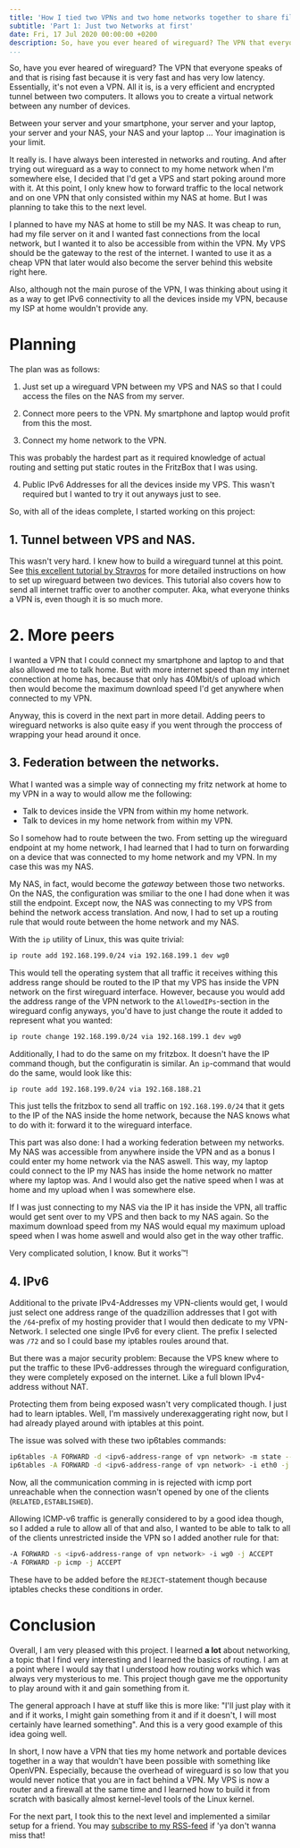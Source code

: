 ```yaml
---
title: 'How I tied two VPNs and two home networks together to share files.'
subtitle: 'Part 1: Just two Networks at first'
date: Fri, 17 Jul 2020 00:00:00 +0200
description: So, have you ever heared of wireguard? The VPN that everyone speaks of and that is rising fast because it is very fast and has very low latency. Essentially, it's not even a VPN. All it is, is a very efficient and encrypted tunnel between two computers. It allows you to create a virtual network between any number of devices.
...
```


So, have you ever heared of wireguard?
The VPN that everyone speaks of and that is rising fast because it is very fast and has very low latency.
Essentially, it's not even a VPN.
All it is, is a very efficient and encrypted tunnel between two computers.
It allows you to create a virtual network between any number of devices.

Between your server and your smartphone, your server and your laptop, your server and your NAS, your NAS and your laptop …
Your imagination is your limit.

It really is.
I have always been interested in networks and routing.
And after trying out wireguard as a way to connect to my home network when I'm somewhere else, I decided that I'd get a VPS and start poking around more with it.
At this point, I only knew how to forward traffic to the local network and on one VPN that only consisted within my NAS at home.
But I was planning to take this to the next level.

I planned to have my NAS at home to still be my NAS.
It was cheap to run, had my file server on it and I wanted fast connections from the local network, but I wanted it to also be accessible from within the VPN.
My VPS should be the gateway to the rest of the internet.
I wanted to use it as a cheap VPN that later would also become the server behind this website right here.

Also, although not the main purose of the VPN, I was thinking about using it as a way to get IPv6 connectivity to all the devices inside my VPN, because my ISP at home wouldn't provide any.

# Planning

The plan was as follows:

1. Just set up a wireguard VPN between my VPS and NAS so that I could access the files on the NAS from my server.

2. Connect more peers to the VPN.
My smartphone and laptop would profit from this the most.

3. Connect my home network to the VPN.

This was probably the hardest part as it required knowledge of actual routing and setting put static routes in the FritzBox that I was using.

4. Public IPv6 Addresses for all the devices inside my VPS.
This wasn't required but I wanted to try it out anyways just to see.

<!-- end of list -->

So, with all of the ideas complete, I started working on this project:

## 1. Tunnel between VPS and NAS.

This wasn't very hard.
I knew how to build a wireguard tunnel at this point.
See [this excellent tutorial by Stravros](https://www.stavros.io/posts/how-to-configure-wireguard/) for more detailed instructions on how to set up wireguard between two devices.
This tutorial also covers how to send all internet traffic over to another computer.
Aka, what everyone thinks a VPN is, even though it is so much more.

# 2. More peers

I wanted a VPN that I could connect my smartphone and laptop to and that also allowed me to talk home.
But with more internet speed than my internet connection at home has, because that only has 40Mbit/s of upload which then would become the maximum download speed I'd get anywhere when connected to my VPN.

Anyway, this is coverd in the next part in more detail.
Adding peers to wireguard networks is also quite easy if you went through the proccess of wrapping your head around it once.

## 3. Federation between the networks.

What I wanted was a simple way of connecting my fritz network at home to my VPN in a way to would allow me the following:

- Talk to devices inside the VPN from within my home network.
- Talk to devices in my home network from within my VPN.

<!-- end of list -->

So I somehow had to route between the two. 
From setting up the wireguard endpoint at my home network, I had learned that I had to turn on forwarding on a device that was connected to my home network and my VPN.
In my case this was my NAS.

My NAS, in fact, would become the *gateway* between those two networks.
On the NAS, the configuration was smiliar to the one I had done when it was still the endpoint.
Except now, the NAS was connecting to my VPS from behind the network access translation.
And now, I had to set up a routing rule that would route between the home network and my NAS.

With the `ip` utility of Linux, this was quite trivial:

```bash
ip route add 192.168.199.0/24 via 192.168.199.1 dev wg0
```
This would tell the operating system that all traffic it receives withing this address range should be routed to the IP that my VPS has inside the VPN network on the first wireguard interface.
However, because you would add the address range of the VPN network to the `AllowedIPs`-section in the wireguard config anyways, you'd have to just change the route it added to represent what you wanted:

```bash
ip route change 192.168.199.0/24 via 192.168.199.1 dev wg0
```

Additionally, I had to do the same on my fritzbox.
It doesn't have the IP command though, but the configuratin is similar.
An `ip`-command that would do the same, would look like this:

```bash
ip route add 192.168.199.0/24 via 192.168.188.21
```
This just tells the fritzbox to send all traffic on `192.168.199.0/24` that it gets to the IP of the NAS inside the home network, because the NAS knows what to do with it:
forward it to the wireguard interface.

This part was also done: I had a working federation between my networks.
My NAS was accessible from anywhere inside the VPN and as a bonus I could enter my home network via the NAS aswell.
This way, my laptop could connect to the IP my NAS has inside the home network no matter where my laptop was.
And I would also get the native speed when I was at home and my upload when I was somewhere else.

If I was just connecting to my NAS via the IP it has inside the VPN, all traffic would get sent over to my VPS and then back to my NAS again. 
So the maximum download speed from my NAS would equal my maximum upload speed when I was home aswell and would also get in the way other traffic.

Very complicated solution, I know.
But it works™!

## 4. IPv6

Additional to the private IPv4-Addresses my VPN-clients would get, I would just select one address range of the quadzillion addresses that I got with the `/64`-prefix of my hosting provider that I would then dedicate to my VPN-Network.
I selected one single IPv6 for every client.
The prefix I selected was `/72` and so I could base my iptables roules around that.

But there was a major security problem:
Because the VPS knew where to put the traffic to these IPv6-addresses through the wireguard configuration, they were completely exposed on the internet.
Like a full blown IPv4-address without NAT.

Protecting them from being exposed wasn't very complicated though.
I just had to learn iptables.
Well, I'm massively underexaggerating right now, but I had already played around with iptables at this point.

The issue  was solved with these two ip6tables commands:

```bash
ip6tables -A FORWARD -d <ipv6-address-range of vpn network> -m state --state RELATED,ESTABLISHED -j ACCEPT
ip6tables -A FORWARD -d <ipv6-address-range of vpn network> -i eth0 -j REJECT --reject-with icmp6-port-unreachable
```

Now, all the communication comming in is rejected with icmp port unreachable when the connection wasn't opened by one of the clients (`RELATED,ESTABLISHED`).

Allowing ICMP-v6 traffic is generally considered to by a good idea though, so I added a rule to allow all of that and also, I wanted to be able to talk to all of the clients unrestricted inside the VPN so I added another rule for that:

```bash
-A FORWARD -s <ipv6-address-range of vpn network> -i wg0 -j ACCEPT
-A FORWARD -p icmp -j ACCEPT
```

These have to be added before the `REJECT`-statement though because iptables checks these conditions in order.

# Conclusion

Overall, I am very pleased with this project.
I learned **a lot** about networking, a topic that I find very interesting and I learned the basics of routing.
I am at a point where I would say that I understood how routing works which was always very mysterious to me.
This project though gave me the opportunity to play around with it and gain something from it.

The general approach I have at stuff like this is more like: "I'll just play with it and if it works, I might gain something from it and if it doesn't, I will most certainly have learned something".
And this is a very good example of this idea going well.

In short, I now have a VPN that ties my home network and portable devices together in a way that wouldn't have been possible with something like OpenVPN.
Especially, because the overhead of wireguard is so low that you would never notice that you are in fact behind a VPN. My VPS is now a router and a firewall at the same time and I learned how to build it from scratch with basically almost kernel-level tools of the Linux kernel.

For the next part, I took this to the next level and implemented a similar setup for a friend. You may [subscribe to my RSS-feed](/rss.xml) if 'ya don't wanna miss that!
